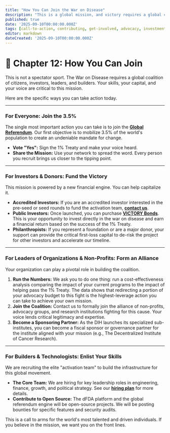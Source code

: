 ```yaml
---
title: "How You Can Join the War on Disease"
description: "This is a global mission, and victory requires a global coalition. Here are the specific, actionable ways you can contribute today."
published: true
date: '2025-09-10T00:00:00.000Z'
tags: [call-to-action, contributing, get-involved, advocacy, investment, careers]
editor: markdown
dateCreated: '2025-09-10T00:00:00.000Z'
---
```


# 📖 Chapter 12: How You Can Join

This is not a spectator sport. The War on Disease requires a global coalition of citizens, investors, leaders, and builders. Your skills, your capital, and your voice are critical to this mission.

Here are the specific ways you can take action today.

---

### For Everyone: Join the 3.5%

The single most important action you can take is to join the **[Global Referendum](./strategy.md)**. Our first objective is to mobilize 3.5% of the world's population to create an undeniable mandate for change.

-   **Vote "Yes":** Sign the 1% Treaty and make your voice heard.
-   **Share the Mission:** Use your network to spread the word. Every person you recruit brings us closer to the tipping point.

---

### For Investors & Donors: Fund the Victory

This mission is powered by a new financial engine. You can help capitalize it.

-   **Accredited Investors:** If you are an accredited investor interested in the pre-seed or seed rounds to fund the activation team, **[contact us](./operations.md)**.
-   **Public Investors:** Once launched, you can purchase **[VICTORY Bonds](./economics.md)**. This is your opportunity to invest directly in the war on disease and earn a financial return based on the success of the 1% Treaty.
-   **Philanthropists:** If you represent a foundation or are a major donor, your support can provide the critical first-loss capital to de-risk the project for other investors and accelerate our timeline.

---

### For Leaders of Organizations & Non-Profits: Form an Alliance

Your organization can play a pivotal role in building the coalition.

1.  **Run the Numbers:** We ask you to do one thing: run a cost-effectiveness analysis comparing the impact of your current programs to the impact of helping pass the 1% Treaty. The data shows that redirecting a portion of your advocacy budget to this fight is the highest-leverage action you can take to achieve your own mission.
2.  **Join the Coalition:** Contact us to formally join the alliance of non-profits, advocacy groups, and research institutions fighting for this cause. Your voice lends critical legitimacy and expertise.
3.  **Become a Sponsoring Partner:** As the DIH launches its specialized sub-institutes, you can become a fiscal sponsor or governance partner for the institute aligned with your mission (e.g., The Decentralized Institute of Cancer Research).

---

### For Builders & Technologists: Enlist Your Skills

We are recruiting the elite "activation team" to build the infrastructure for this global movement.

-   **The Core Team:** We are hiring for key leadership roles in engineering, finance, growth, and political strategy. See our **[hiring plan](./operations.md)** for more details.
-   **Contribute to Open Source:** The dFDA platform and the global referendum engine will be open-source projects. We will be posting bounties for specific features and security audits.

This is a call to arms for the world's most talented and driven individuals. If you believe in the mission, we want you on the front lines.
